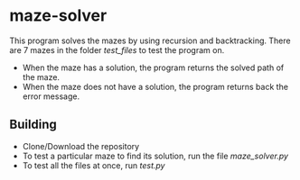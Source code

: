 # maze-solver
This program solves the mazes by using recursion and backtracking. There are 7 mazes in the folder *test_files* to test the program on. 
- When the maze has a solution, the program returns the solved path of the maze. 
- When the maze does not have a solution, the program returns back the error message.

## Building
- Clone/Download the repository
- To test a particular maze to find its solution, run the file *maze_solver.py*
- To test all the files at once, run *test.py*
